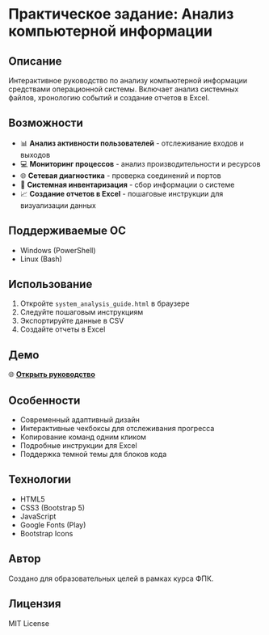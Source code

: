 # Практическое задание: Анализ компьютерной информации

## Описание

Интерактивное руководство по анализу компьютерной информации средствами операционной системы. Включает анализ системных файлов, хронологию событий и создание отчетов в Excel.

## Возможности

- 📊 **Анализ активности пользователей** - отслеживание входов и выходов
- 💻 **Мониторинг процессов** - анализ производительности и ресурсов
- 🌐 **Сетевая диагностика** - проверка соединений и портов
- 🔧 **Системная инвентаризация** - сбор информации о системе
- 📈 **Создание отчетов в Excel** - пошаговые инструкции для визуализации данных

## Поддерживаемые ОС

- Windows (PowerShell)
- Linux (Bash)

## Использование

1. Откройте `system_analysis_guide.html` в браузере
2. Следуйте пошаговым инструкциям
3. Экспортируйте данные в CSV
4. Создайте отчеты в Excel

## Демо

🌐 **[Открыть руководство](https://your-username.github.io/system-analysis-guide/)**

## Особенности

- Современный адаптивный дизайн
- Интерактивные чекбоксы для отслеживания прогресса
- Копирование команд одним кликом
- Подробные инструкции для Excel
- Поддержка темной темы для блоков кода

## Технологии

- HTML5
- CSS3 (Bootstrap 5)
- JavaScript
- Google Fonts (Play)
- Bootstrap Icons

## Автор

Создано для образовательных целей в рамках курса ФПК.

## Лицензия

MIT License 